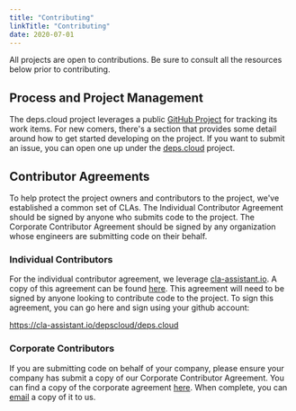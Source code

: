 ```yaml
---
title: "Contributing"
linkTitle: "Contributing"
date: 2020-07-01
---
```


All projects are open to contributions.
Be sure to consult all the resources below prior to contributing.

## Process and Project Management

The deps.cloud project leverages a public [GitHub Project](https://github.com/orgs/depscloud/projects/1) for tracking its work items.
For new comers, there's a section that provides some detail around how to get started developing on the project.
If you want to submit an issue, you can open one up under the [deps.cloud](https://github.com/depscloud/deps.cloud/issues/new) project.

## Contributor Agreements

To help protect the project owners and contributors to the project, we've established a common set of CLAs.
The Individual Contributor Agreement should be signed by anyone who submits code to the project.
The Corporate Contributor Agreement should be signed by any organization whose engineers are submitting code on their behalf.

### Individual Contributors

For the individual contributor agreement, we leverage [cla-assistant.io](https://cla-assistant.io/depscloud/deps.cloud).
A copy of this agreement can be found [here](https://raw.githubusercontent.com/depscloud/deps.cloud/main/clas/corporate.md).
This agreement will need to be signed by anyone looking to contribute code to the project.
To sign this agreement, you can go here and sign using your github account:

https://cla-assistant.io/depscloud/deps.cloud

### Corporate Contributors

If you are submitting code on behalf of your company, please ensure your company has submit a copy of our Corporate Contributor Agreement.
You can find a copy of the corporate agreement [here](https://raw.githubusercontent.com/depscloud/deps.cloud/main/clas/corporate.md).
When complete, you can [email](mailto:clas@deps.cloud) a copy of it to us.
